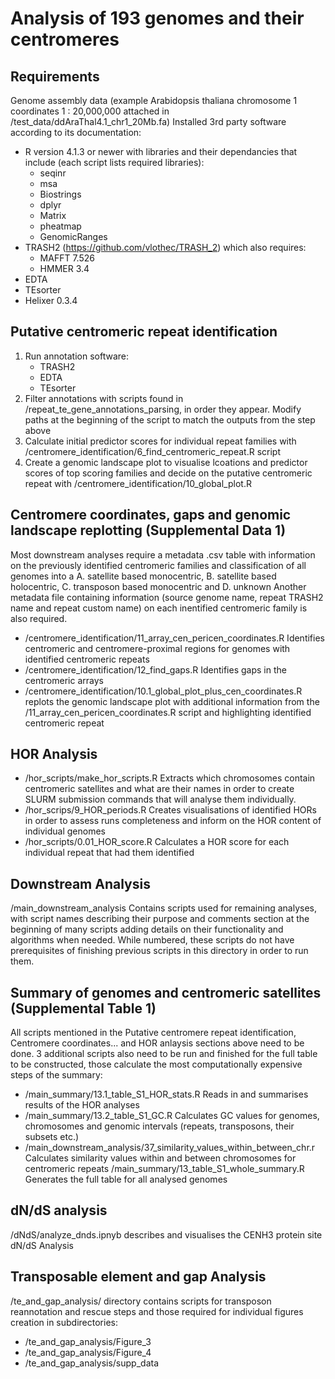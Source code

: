 # Analysis of 193 genomes and their centromeres
## Requirements
Genome assembly data (example Arabidopsis thaliana chromosome 1 coordinates 1 : 20,000,000 attached in /test_data/ddAraThal4.1_chr1_20Mb.fa)
Installed 3rd party software according to its documentation:
* R version 4.1.3 or newer with libraries and their dependancies that include (each script lists required libraries):
	* seqinr
	* msa
	* Biostrings
	* dplyr
	* Matrix
	* pheatmap
	* GenomicRanges
* TRASH2 (https://github.com/vlothec/TRASH_2) which also requires:
	* MAFFT 7.526
	* HMMER 3.4
* EDTA
* TEsorter
* Helixer 0.3.4
## Putative centromeric repeat identification
1. Run annotation software:
	* TRASH2
	* EDTA
	* TEsorter
2. Filter annotations with scripts found in /repeat_te_gene_annotations_parsing, in order they appear. Modify paths at the beginning of the script to match the outputs from the step above
3. Calculate initial predictor scores for individual repeat families with /centromere_identification/6_find_centromeric_repeat.R script
4. Create a genomic landscape plot to visualise lcoations and predictor scores of top scoring families and decide on the putative centromeric repeat with /centromere_identification/10_global_plot.R
## Centromere coordinates, gaps and genomic landscape replotting (Supplemental Data 1)
Most downstream analyses require a metadata .csv table with information on the previously identified centromeric families and classification of all genomes into a A. satellite based monocentric, B. satellite based holocentric, C. transposon based monocentric and D. unknown
Another metadata file containing information (source genome name, repeat TRASH2 name and repeat custom name) on each inentified centromeric family is also required.
* /centromere_identification/11_array_cen_pericen_coordinates.R Identifies centromeric and centromere-proximal regions for genomes with identified centromeric repeats
* /centromere_identification/12_find_gaps.R Identifies gaps in the centromeric arrays
* /centromere_identification/10.1_global_plot_plus_cen_coordinates.R replots the genomic landscape plot with additional information from the /11_array_cen_pericen_coordinates.R script and highlighting identified centromeric repeat
## HOR Analysis
* /hor_scripts/make_hor_scripts.R Extracts which chromosomes contain centromeric satellites and what are their names in order to create SLURM submission commands that will analyse them individually.
* /hor_scrips/9_HOR_periods.R Creates visualisations of identified HORs in order to assess runs completeness and inform on the HOR content of individual genomes
* /hor_scripts/0.01_HOR_score.R Calculates a HOR score for each individual repeat that had them identified 
## Downstream Analysis
/main_downstream_analysis Contains scripts used for remaining analyses, with script names describing their purpose and comments section at the beginning of many scripts adding details on their functionality and algorithms when needed.
While numbered, these scripts do not have prerequisites of finishing previous scripts in this directory in order to run them. 
## Summary of genomes and centromeric satellites (Supplemental Table 1)
All scripts mentioned in the Putative centromere repeat identification, Centromere coordinates... and HOR anlaysis sections above need to be done. 3 additional scripts also need to be run and finished for the full table to be constructed, those calculate the most computationally expensive steps of the summary:
* /main_summary/13.1_table_S1_HOR_stats.R Reads in and summarises results of the HOR analyses
* /main_summary/13.2_table_S1_GC.R Calculates GC values for genomes, chromosomes and genomic intervals (repeats, transposons, their subsets etc.)
* /main_downstream_analysis/37_similarity_values_within_between_chr.r Calculates similarity values within and between chromosomes for centromeric repeats
/main_summary/13_table_S1_whole_summary.R Generates the full table for all analysed genomes
## dN/dS analysis
/dNdS/analyze_dnds.ipnyb describes and visualises the CENH3 protein site dN/dS Analysis
## Transposable element and gap Analysis
/te_and_gap_analysis/ directory contains scripts for transposon reannotation and rescue steps and those required for individual figures creation in subdirectories:
* /te_and_gap_analysis/Figure_3
* /te_and_gap_analysis/Figure_4
* /te_and_gap_analysis/supp_data
